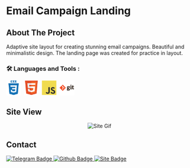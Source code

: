 # Email Campaign Landing

## About The Project
Adaptive site layout for creating stunning email campaigns. Beautiful and minimalistic design. The landing page was created for practice in layout. 

### :hammer_and_wrench: Languages and Tools :
<div>
  <img src="https://github.com/devicons/devicon/blob/master/icons/css3/css3-plain-wordmark.svg"  title="CSS3" alt="CSS" width="40" height="40"/>&nbsp;
  <img src="https://github.com/devicons/devicon/blob/master/icons/html5/html5-original.svg" title="HTML5" alt="HTML" width="40" height="40"/>&nbsp;
  <img src="https://github.com/devicons/devicon/blob/master/icons/javascript/javascript-original.svg" title="JavaScript" alt="JavaScript" width="40" height="40"/>&nbsp;
  <img src="https://github.com/devicons/devicon/blob/master/icons/git/git-original-wordmark.svg" title="Git" **alt="Git" width="40" height="40"/>
</div>


## Site View
<div align="center">
  <img src="https://github.com/sQUARys/email-campaign-landing/blob/main/img/animation.gif" alt="Site Gif"/>
</div>

## Contact
<div id="badges">
  <a href="https://t.me/squary/">
     <img src="https://img.shields.io/badge/Telegram-blue?style=for-the-badge&logo=telegram&logoColor=white" alt="Telegram Badge"/>
  </a>
  <a href="https://github.com/sQUARys/">
     <img src="https://img.shields.io/badge/GitHub-red?style=for-the-badge&logo=github&logoColor=white" alt="Github Badge"/>
  </a>
  <a href="https://squarys.github.io/email-campaign-landing/">
     <img src="https://img.shields.io/badge/Site-yellow?style=for-the-badge&logo=lending&logoColor=white" alt="Site Badge"/>
  </a>
  
</div>
